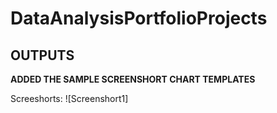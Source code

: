 # DataAnalysisPortfolioProjects

## OUTPUTS 
**ADDED THE SAMPLE SCREENSHORT CHART TEMPLATES**

Screeshorts:
![Screenshort1]
